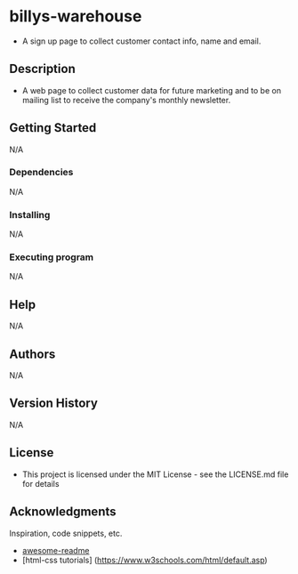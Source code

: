 # billys-warehouse

* A sign up page to collect customer contact info, name and email.

## Description

* A web page to collect customer data for future marketing and to be on mailing list to receive the company's monthly newsletter.

## Getting Started

N/A

### Dependencies

N/A

### Installing

N/A

### Executing program

N/A

## Help

N/A

## Authors

N/A

## Version History

N/A

## License

* This project is licensed under the MIT License - see the LICENSE.md file for details

## Acknowledgments

Inspiration, code snippets, etc.
* [awesome-readme](https://github.com/matiassingers/awesome-readme)
* [html-css tutorials] (https://www.w3schools.com/html/default.asp)